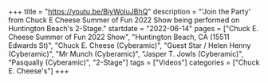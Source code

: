 +++
title = "https://youtu.be/BiyWoluJBhQ"
description = "'Join the Party' from Chuck E Cheese Summer of Fun 2022 Show being performed on Huntington Beach's 2-Stage."
startdate = "2022-06-14"
pages = ["Chuck E. Cheese Summer of Fun 2022 Show", "Huntington Beach, CA (15511 Edwards St)", "Chuck E. Cheese (Cyberamic)", "Guest Star / Helen Henny (Cyberamic)", "Mr Munch (Cyberamic)", "Jasper T. Jowls (Cyberamic)", "Pasqually (Cyberamic)", "2-Stage"]
tags = ["Videos"]
categories = ["Chuck E. Cheese's"]
+++
